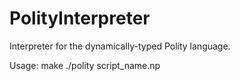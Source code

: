 # PolityInterpreter
Interpreter for the dynamically-typed Polity language.

Usage:
make
./polity script_name.np

